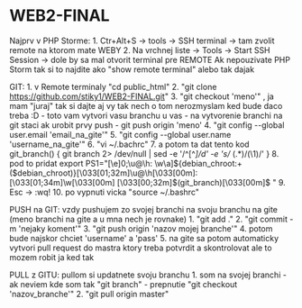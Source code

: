 # WEB2-FINAL

Najprv v PHP Storme:
    1. Ctr+Alt+S -> tools -> SSH terminal -> tam zvolit remote na ktorom mate WEBY
    2. Na vrchnej liste -> Tools -> Start SSH Session -> dole by sa mal otvorit terminal pre REMOTE
Ak nepouzivate PHP Storm tak si to najdite ako "show remote terminal" alebo tak dajak

GIT:
    1. v Remote terminaly "cd public_html"
    2. "git clone https://github.com/stiky1/WEB2-FINAL.git"
    3. "git checkout 'meno'" , ja mam "juraj" tak si dajte aj vy tak nech o tom nerozmyslam ked bude daco treba :D
            - toto vam vytvori vasu branchu u vas
            - na vytvorenie branchi na git staci ak urobit prvy push
                - git push origin 'meno'
    4. "git config --global user.email 'email_na_gite'"
    5. "git config --global user.name 'username_na_gite'"
    6. "vi ~/.bachrc"
    7. a potom ta dat tento kod
        git_branch() {
          git branch 2> /dev/null | sed -e '/^[^*]/d' -e 's/* \(.*\)/(\1)/'
        }
    8. pod to pridat
        export PS1="\[\e]0;\u@\h: \w\a\]${debian_chroot:+($debian_chroot)}\[\033[01;32m\]\u@\h\[\033[00m\]:\[\033[01;34m\]\w\[\033[00m\] \[\033[00;32m\]\$(git_branch)\[\033[00m\]\$ "
    9. Esc -> :wq!
    10. po vypnuti vicka 
        "source ~/.bashrc"
        
 
 
PUSH na GIT: vzdy pushujem zo svojej branchi na svoju branchu na gite (meno branchi na gite a u mna nech je rovnake)
    1. "git add ."
    2. "git commit -m 'nejaky koment'"
    3. "git push origin 'nazov mojej branche'"
    4. potom bude najskor chciet 'username' a 'pass'
    5. na gite sa potom automaticky vytvori pull request do mastra ktory treba potvrdit a skontrolovat
       ale to mozem robit ja ked tak

PULL z GITU: pullom si updatnete svoju branchu
    1. som na svojej branchi
        -ak neviem kde som tak "git branch"
        - prepnutie "git checkout 'nazov_branche'"
    2. "git pull origin master"
    
